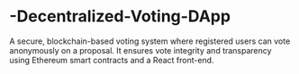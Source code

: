 # -Decentralized-Voting-DApp
A secure, blockchain-based voting system where registered users can vote anonymously on a proposal. It ensures vote integrity and transparency using Ethereum smart contracts and a React front-end.
